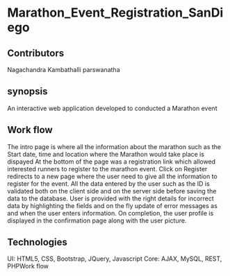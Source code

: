 # Marathon_Event_Registration_SanDiego
## Contributors
Nagachandra Kambathalli parswanatha
## synopsis
An interactive web application developed to conducted a Marathon event
## Work flow
The intro page is where all the information about the marathon such as the Start date, time and location where the Marathon would take place is dispayed
At the bottom of the page was a registration link which allowed interested runners to register to the marathon event.
Click on Register redirects to a new page where the user need to give all the information to register for the event.
All the data entered by the user such as the ID is validated both on the client side and on the server side before saving the data to the database.
User is provided with the right details for incorrect data by highlighting the fields and on the fly update of error messages as and when the user enters information.
On completion, the user profile is displayed in the confirmation page along with the user picture.

## Technologies
UI: HTML5, CSS, Bootstrap, JQuery, Javascript
Core: AJAX, MySQL, REST, PHPWork flow

